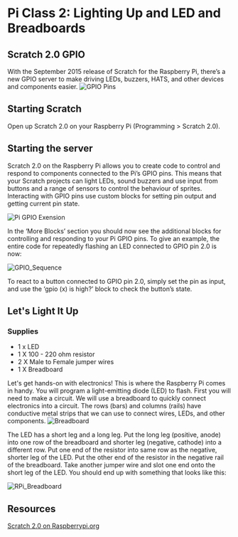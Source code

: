 # Pi Class 2: Lighting Up and LED and Breadboards
## Scratch 2.0 GPIO

With the September 2015 release of Scratch for the Raspberry Pi,  there’s a new GPIO server to make driving LEDs, buzzers, HATS, and other devices and components easier.
![GPIO Pins](https://i.stack.imgur.com/yWGmW.png)
## Starting Scratch
Open up Scratch 2.0 on your Raspberry Pi (Programming > Scratch 2.0).

## Starting the server
Scratch 2.0 on the Raspberry Pi allows you to create code to control and respond to components connected to the Pi’s GPIO pins. This means that your Scratch projects can light LEDs, sound buzzers and use input from buttons and a range of sensors to control the behaviour of sprites. Interacting with GPIO pins use custom blocks for setting pin output and getting current pin state.

![Pi GPIO Exension](https://www.raspberrypi.org/app/uploads/2017/06/extension.png)

In the ‘More Blocks’ section you should now see the additional blocks for controlling and responding to your Pi GPIO pins. To give an example, the entire code for repeatedly flashing an LED connected to GPIO pin 2.0 is now:

![GPIO_Sequence](https://www.raspberrypi.org/app/uploads/2017/06/led.png)

To react to a button connected to GPIO pin 2.0, simply set the pin as input, and use the ‘gpio (x) is high?’ block to check the button’s state.

## Let's Light It Up
### Supplies
- 1 x LED
- 1 X 100 - 220 ohm resistor
- 2 X Male to Female jumper wires
- 1 X Breadboard

Let's get hands-on with electronics! This is where the Raspberry Pi comes in handy. You will program a light-emitting diode (LED) to flash. First you will need to make a circuit.
We will use a breadboard to quickly connect electronics into a circuit. The rows (bars) and columns (rails) have conductive metal strips that we can use to connect wires, LEDs, and other components.
![Breadboard](https://image.ibb.co/iepjSw/Screen_Shot_2017_12_07_at_10_01_07_AM.png)

The LED has a short leg and a long leg. Put the long leg (positive, anode) into one row of the breadboard and shorter leg (negative, cathode) into a different row. Put one end of the resistor into same row as the negative, shorter leg of the LED. Put the other end of the resistor in the negative rail of the breadboard. Take another jumper wire and slot one end onto the short leg of the LED. You should end up with something that looks like this:

![RPi_Breadboard](https://image.ibb.co/dhBW7w/RPi_LED_bb2.png)




## Resources
[Scratch 2.0 on Raspberrypi.org](https://www.raspberrypi.org/blog/scratch-2-raspberry-pi/)
